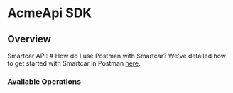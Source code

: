 # AcmeApi SDK


## Overview

Smartcar API: # How do I use Postman with Smartcar?
We've detailed how to get started with Smartcar in Postman [here](https://www.notion.so/smartcarapi/How-do-I-use-Postman-with-Smartcar-b8e8483bae8b43a986715582beb54bd4).

### Available Operations

